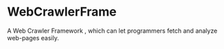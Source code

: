 WebCrawlerFrame
===============

A Web Crawler Framework , which can let programmers fetch and analyze web-pages easily. 
